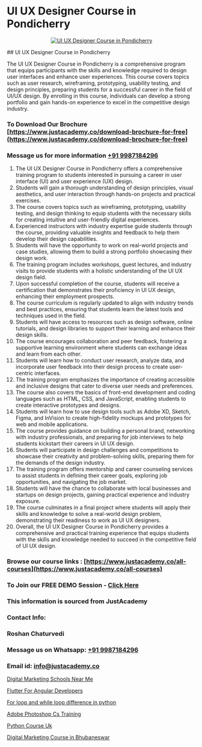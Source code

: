 # UI UX Designer Course in Pondicherry

<p align="center">
  <a href="https://justacademy.co/all-courses">
    <img src="https://i.ibb.co/P5KtSQ2/ui-ux.png" alt="UI UX Designer Course in Pondicherry">
  </a>
</p>
## UI UX Designer Course in Pondicherry

The UI UX Designer Course in Pondicherry is a comprehensive program that equips participants with the skills and knowledge required to design user interfaces and enhance user experiences. This course covers topics such as user research, wireframing, prototyping, usability testing, and design principles, preparing students for a successful career in the field of UI/UX design. By enrolling in this course, individuals can develop a strong portfolio and gain hands-on experience to excel in the competitive design industry.
### To Download Our Brochure [https://www.justacademy.co/download-brochure-for-free](https://www.justacademy.co/download-brochure-for-free)
### Message us for more information [+91 9987184296](https://api.whatsapp.com/send?phone=919987184296)
1) The UI UX Designer Course in Pondicherry offers a comprehensive training program to students interested in pursuing a career in user interface (UI) and user experience (UX) design.
2) Students will gain a thorough understanding of design principles, visual aesthetics, and user interaction through hands-on projects and practical exercises.
3) The course covers topics such as wireframing, prototyping, usability testing, and design thinking to equip students with the necessary skills for creating intuitive and user-friendly digital experiences.
4) Experienced instructors with industry expertise guide students through the course, providing valuable insights and feedback to help them develop their design capabilities.
5) Students will have the opportunity to work on real-world projects and case studies, allowing them to build a strong portfolio showcasing their design work.
6) The training program includes workshops, guest lectures, and industry visits to provide students with a holistic understanding of the UI UX design field.
7) Upon successful completion of the course, students will receive a certification that demonstrates their proficiency in UI UX design, enhancing their employment prospects.
8) The course curriculum is regularly updated to align with industry trends and best practices, ensuring that students learn the latest tools and techniques used in the field.
9) Students will have access to resources such as design software, online tutorials, and design libraries to support their learning and enhance their design skills.
10) The course encourages collaboration and peer feedback, fostering a supportive learning environment where students can exchange ideas and learn from each other.
11) Students will learn how to conduct user research, analyze data, and incorporate user feedback into their design process to create user-centric interfaces.
12) The training program emphasizes the importance of creating accessible and inclusive designs that cater to diverse user needs and preferences.
13) The course also covers the basics of front-end development and coding languages such as HTML, CSS, and JavaScript, enabling students to create interactive prototypes and designs.
14) Students will learn how to use design tools such as Adobe XD, Sketch, Figma, and InVision to create high-fidelity mockups and prototypes for web and mobile applications.
15) The course provides guidance on building a personal brand, networking with industry professionals, and preparing for job interviews to help students kickstart their careers in UI UX design.
16) Students will participate in design challenges and competitions to showcase their creativity and problem-solving skills, preparing them for the demands of the design industry.
17) The training program offers mentorship and career counseling services to assist students in defining their career goals, exploring job opportunities, and navigating the job market.
18) Students will have the chance to collaborate with local businesses and startups on design projects, gaining practical experience and industry exposure.
19) The course culminates in a final project where students will apply their skills and knowledge to solve a real-world design problem, demonstrating their readiness to work as UI UX designers.
20) Overall, the UI UX Designer Course in Pondicherry provides a comprehensive and practical training experience that equips students with the skills and knowledge needed to succeed in the competitive field of UI UX design.

### Browse our course links : [https://www.justacademy.co/all-courses](https://www.justacademy.co/all-courses) 
### To Join our FREE DEMO Session - [Click Here](https://www.justacademy.co/register-for-course-demo)


### This information is sourced from JustAcademy
### Contact Info:
### Roshan Chaturvedi
### Message us on Whatsapp: [+91 9987184296](https://api.whatsapp.com/send?phone=919987184296)
### Email id: [info@justacademy.co](mailto:info@justacademy.co)
                
[Digital Marketing Schools Near Me](https://www.linkedin.com/pulse/digital-marketing-schools-near-me-justacademy-vinmc?trackingId=APGQoXP78r0kJxApCVwJqA%3D%3D&lipi=urn%3Ali%3Apage%3Ad_flagship3_company_admin%3BWbxQ1A18RaaLg4c2WwaK8w%3D%3D)

[Flutter For Angular Developers](https://www.linkedin.com/pulse/flutter-angular-developers-justacademy-hyderabad-fakfc?trackingId=ENxhmiyi27llWCl0kLPUgg%3D%3D&lipi=urn%3Ali%3Apage%3Ad_flagship3_company_admin%3BepomL552S36dZH34vwpA2w%3D%3D)

[For loop and while loop difference in python](https://medium.com/@abhidnya.1068/for-loop-and-while-loop-difference-in-python-e9c5863604d4)

[Adobe Photoshop Cs Training](https://medium.com/@akanshapatil/adobe-photoshop-cs-training-473be9e98bab)

[Python Course Uk](https://justacademyin.github.io/justacademy/python-course-uk)

[Digital Marketing Course in Bhubaneswar](https://justacademyin.github.io/justacademy/digital-marketing-course-in-bhubaneswar)

